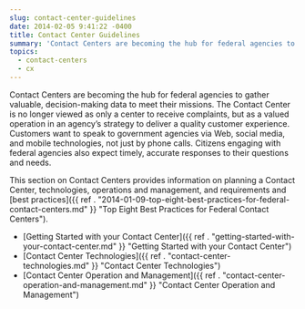 ```yaml
---
slug: contact-center-guidelines
date: 2014-02-05 9:41:22 -0400
title: Contact Center Guidelines
summary: 'Contact Centers are becoming the hub for federal agencies to gather valuable, decision-making data to meet their missions. The Contact Center is no longer viewed as only a center to receive complaints, but as a valued operation in an agency&rsquo;s strategy to deliver a quality customer experience. Customers want to speak to government agencies via'
topics:
  - contact-centers
  - cx
---
```


Contact Centers are becoming the hub for federal agencies to gather valuable, decision-making data to meet their missions. The Contact Center is no longer viewed as only a center to receive complaints, but as a valued operation in an agency’s strategy to deliver a quality customer experience. Customers want to speak to government agencies via Web, social media, and mobile technologies, not just by phone calls. Citizens engaging with federal agencies also expect timely, accurate responses to their questions and needs.

This section on Contact Centers provides information on planning a Contact Center, technologies, operations and management, and requirements and [best practices]({{ ref . "2014-01-09-top-eight-best-practices-for-federal-contact-centers.md" }} "Top Eight Best Practices for Federal Contact Centers").

  * [Getting Started with your Contact Center]({{ ref . "getting-started-with-your-contact-center.md" }} "Getting Started with your Contact Center")
  * [Contact Center Technologies]({{ ref . "contact-center-technologies.md" }} "Contact Center Technologies")
  * [Contact Center Operation and Management]({{ ref . "contact-center-operation-and-management.md" }} "Contact Center Operation and Management")
